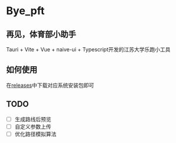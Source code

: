 # Bye_pft
## 再见，体育部小助手
Tauri + Vite + Vue + naive-ui + Typescript开发的江苏大学乐跑小工具
## 如何使用
在[releases](https://github.com/HSAllenbili/bye_pft/releases)中下载对应系统安装包即可
## TODO
- [ ] 生成路线后预览
- [ ] 自定义参数上传
- [ ] 优化路径模拟算法